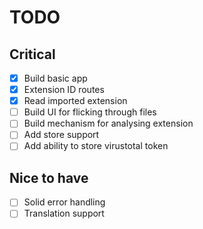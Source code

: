 # TODO <!-- omit in toc -->

## Critical

- [x] Build basic app
- [x] Extension ID routes
- [x] Read imported extension
- [ ] Build UI for flicking through files
- [ ] Build mechanism for analysing extension
- [ ] Add store support
- [ ] Add ability to store virustotal token

## Nice to have

- [ ] Solid error handling
- [ ] Translation support
